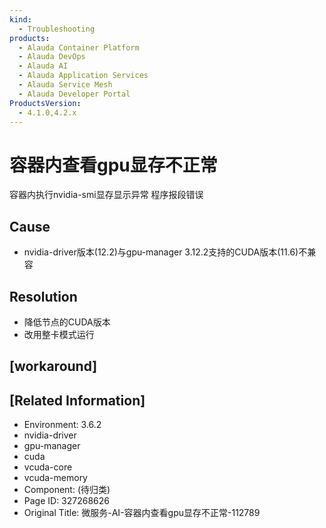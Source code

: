```yaml
---
kind:
  - Troubleshooting
products:
  - Alauda Container Platform
  - Alauda DevOps
  - Alauda AI
  - Alauda Application Services
  - Alauda Service Mesh
  - Alauda Developer Portal
ProductsVersion:
  - 4.1.0,4.2.x
---
```

<!-- A type of document that involves encountering a fault, diagnosing it, performing root cause analysis, and providing solutions. -->

# 容器内查看gpu显存不正常

容器内执行nvidia-smi显存显示异常 程序报段错误

## Cause
- nvidia-driver版本(12.2)与gpu-manager 3.12.2支持的CUDA版本(11.6)不兼容

## Resolution
- 降低节点的CUDA版本
- 改用整卡模式运行

## [workaround]

## [Related Information]
- Environment: 3.6.2
- nvidia-driver
- gpu-manager
- cuda
- vcuda-core
- vcuda-memory
- Component: (待归类)
- Page ID: 327268626
- Original Title: 微服务-AI-容器内查看gpu显存不正常-112789
